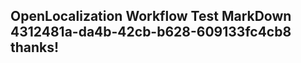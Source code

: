 <properties
ms.topic="hero-topic"
ms.test1="hero-topic"
ms.test2="test"/>

## OpenLocalization Workflow Test MarkDown 4312481a-da4b-42cb-b628-609133fc4cb8 thanks!
